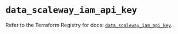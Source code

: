# `data_scaleway_iam_api_key`

Refer to the Terraform Registry for docs: [`data_scaleway_iam_api_key`](https://registry.terraform.io/providers/scaleway/scaleway/2.42.1/docs/data-sources/iam_api_key).
